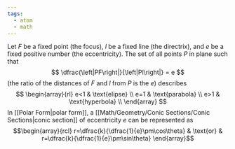 ```yaml
---
tags:
  - atom
  - math
---
```

Let $F$ be a fixed point (the focus), $l$ be a fixed line (the directrix), and $e$ be a fixed positive number (the eccentricity). The set of all points $P$ in plane such that
$$ \dfrac{\left|PF\right|}{\left|Pl\right|} = e $$
(the ratio of the distances of $F$ and $l$ from $P$ is the $e$) describes
$$
\begin{array}{rl}
	e<1 & \text{elipse} \\
	e=1 & \text{parabola} \\
	e>1 & \text{hyperbola} \\
\end{array}
$$
In [[Polar Form|polar form]], a [[Math/Geometry/Conic Sections/Conic Sections|conic section]] of eccentricity $e$ can be represented as
$$\begin{array}{rcl}
	r=\dfrac{k}{\dfrac{1}{e}\pm\cos\theta} & \text{or} & r=\dfrac{k}{\dfrac{1}{e}\pm\sin\theta}
\end{array}$$